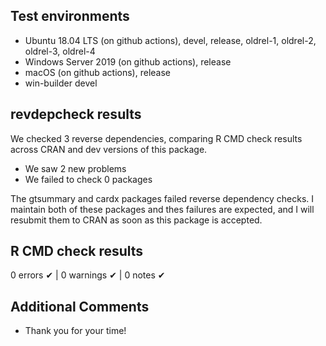 ## Test environments
* Ubuntu 18.04 LTS (on github actions), devel, release, oldrel-1, oldrel-2, oldrel-3, oldrel-4
* Windows Server 2019 (on github actions), release
* macOS (on github actions), release
* win-builder devel

## revdepcheck results

We checked 3 reverse dependencies, comparing R CMD check results across CRAN and dev versions of this package.

 * We saw 2 new problems
 * We failed to check 0 packages

The gtsummary and cardx packages failed reverse dependency checks.
I maintain both of these packages and thes failures are expected, and I will resubmit them to CRAN as soon as this package is accepted.
 
## R CMD check results

0 errors ✔ | 0 warnings ✔ | 0 notes ✔

## Additional Comments

* Thank you for your time!
